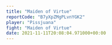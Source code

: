 ```yaml
---
title: "Maiden of Virtue"
reportCode: "B7yXpZMgPLvnYGK2"
player: "Pissjuana"
fight: "Maiden of Virtue"
date: 2021-11-11T20:08:04.971000+00:00
---
```

